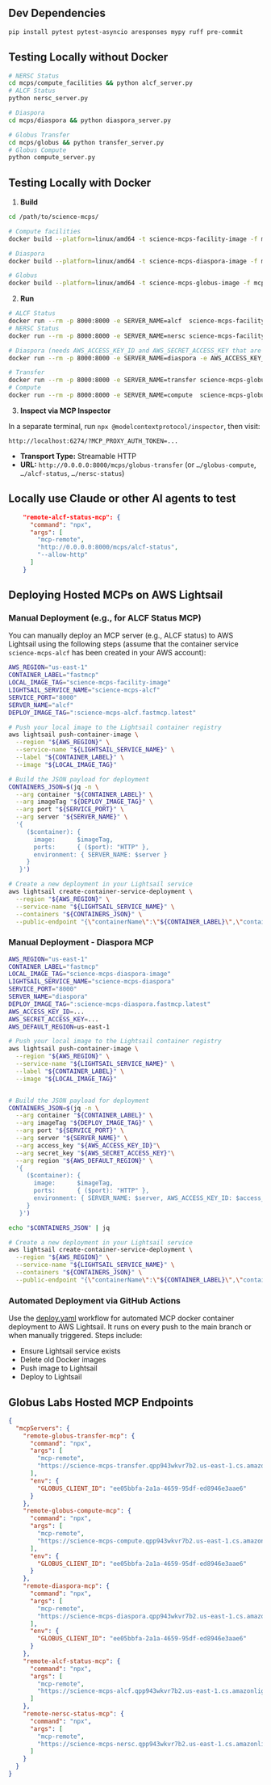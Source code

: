 ## Dev Dependencies
```bash
pip install pytest pytest-asyncio aresponses mypy ruff pre-commit
```

## Testing Locally without Docker
```bash
# NERSC Status
cd mcps/compute_facilities && python alcf_server.py
# ALCF Status
python nersc_server.py

# Diaspora
cd mcps/diaspora && python diaspora_server.py

# Globus Transfer
cd mcps/globus && python transfer_server.py
# Globus Compute
python compute_server.py
```

## Testing Locally with Docker

1. **Build**

```bash
cd /path/to/science-mcps/

# Compute facilities
docker build --platform=linux/amd64 -t science-mcps-facility-image -f mcps/compute_facilities/Dockerfile .

# Diaspora
docker build --platform=linux/amd64 -t science-mcps-diaspora-image -f mcps/diaspora/Dockerfile .

# Globus
docker build --platform=linux/amd64 -t science-mcps-globus-image -f mcps/globus/Dockerfile .
```

2. **Run**

```bash
# ALCF Status
docker run --rm -p 8000:8000 -e SERVER_NAME=alcf  science-mcps-facility-image
# NERSC Status
docker run --rm -p 8000:8000 -e SERVER_NAME=nersc science-mcps-facility-image

# Diaspora (needs AWS_ACCESS_KEY_ID and AWS_SECRET_ACCESS_KEY that are able to assume IAM user roles)
docker run --rm -p 8000:8000 -e SERVER_NAME=diaspora -e AWS_ACCESS_KEY_ID=... -e AWS_SECRET_ACCESS_KEY=... -e AWS_DEFAULT_REGION=us-east-1 science-mcps-diaspora-image

# Transfer
docker run --rm -p 8000:8000 -e SERVER_NAME=transfer science-mcps-globus-image
# Compute
docker run --rm -p 8000:8000 -e SERVER_NAME=compute  science-mcps-globus-image

```

3. **Inspect via MCP Inspector**

In a separate terminal, run `npx @modelcontextprotocol/inspector`, then visit:

```
http://localhost:6274/?MCP_PROXY_AUTH_TOKEN=...
```

* **Transport Type:** Streamable HTTP
* **URL:** `http://0.0.0.0:8000/mcps/globus-transfer` (or `…/globus-compute`,   `…/alcf-status`,  `…/nersc-status`)

## Locally use Claude or other AI agents to test

```json
    "remote-alcf-status-mcp": {
      "command": "npx",
      "args": [
        "mcp-remote",
        "http://0.0.0.0:8000/mcps/alcf-status",
        "--allow-http"
      ]
    }
```
## Deploying Hosted MCPs on AWS Lightsail

### Manual Deployment (e.g., for ALCF Status MCP)

You can manually deploy an MCP server (e.g., ALCF status) to AWS Lightsail using the following steps (assume that the container service `science-mcps-alcf` has been created in your AWS account):

```bash
AWS_REGION="us-east-1"
CONTAINER_LABEL="fastmcp"
LOCAL_IMAGE_TAG="science-mcps-facility-image"
LIGHTSAIL_SERVICE_NAME="science-mcps-alcf"
SERVICE_PORT="8000"
SERVER_NAME="alcf"
DEPLOY_IMAGE_TAG=":science-mcps-alcf.fastmcp.latest"

# Push your local image to the Lightsail container registry
aws lightsail push-container-image \
  --region "${AWS_REGION}" \
  --service-name "${LIGHTSAIL_SERVICE_NAME}" \
  --label "${CONTAINER_LABEL}" \
  --image "${LOCAL_IMAGE_TAG}"

# Build the JSON payload for deployment
CONTAINERS_JSON=$(jq -n \
  --arg container "${CONTAINER_LABEL}" \
  --arg imageTag "${DEPLOY_IMAGE_TAG}" \
  --arg port "${SERVICE_PORT}" \
  --arg server "${SERVER_NAME}" \
  '{
     ($container): {
       image:      $imageTag,
       ports:      { ($port): "HTTP" },
       environment: { SERVER_NAME: $server }
     }
   }')

# Create a new deployment in your Lightsail service
aws lightsail create-container-service-deployment \
  --region "${AWS_REGION}" \
  --service-name "${LIGHTSAIL_SERVICE_NAME}" \
  --containers "${CONTAINERS_JSON}" \
  --public-endpoint "{\"containerName\":\"${CONTAINER_LABEL}\",\"containerPort\":${SERVICE_PORT}}"
```

### Manual Deployment - Diaspora MCP
```bash
AWS_REGION="us-east-1"
CONTAINER_LABEL="fastmcp"
LOCAL_IMAGE_TAG="science-mcps-diaspora-image"
LIGHTSAIL_SERVICE_NAME="science-mcps-diaspora"
SERVICE_PORT="8000"
SERVER_NAME="diaspora"
DEPLOY_IMAGE_TAG=":science-mcps-diaspora.fastmcp.latest"
AWS_ACCESS_KEY_ID=...
AWS_SECRET_ACCESS_KEY=...
AWS_DEFAULT_REGION=us-east-1

# Push your local image to the Lightsail container registry
aws lightsail push-container-image \
  --region "${AWS_REGION}" \
  --service-name "${LIGHTSAIL_SERVICE_NAME}" \
  --label "${CONTAINER_LABEL}" \
  --image "${LOCAL_IMAGE_TAG}"


# Build the JSON payload for deployment
CONTAINERS_JSON=$(jq -n \
  --arg container "${CONTAINER_LABEL}" \
  --arg imageTag "${DEPLOY_IMAGE_TAG}" \
  --arg port "${SERVICE_PORT}" \
  --arg server "${SERVER_NAME}" \
  --arg access_key "${AWS_ACCESS_KEY_ID}"\
  --arg secret_key "${AWS_SECRET_ACCESS_KEY}"\
  --arg region "${AWS_DEFAULT_REGION}" \
  '{
     ($container): {
       image:      $imageTag,
       ports:      { ($port): "HTTP" },
       environment: { SERVER_NAME: $server, AWS_ACCESS_KEY_ID: $access_key, AWS_SECRET_ACCESS_KEY: $secret_key, AWS_DEFAULT_REGION: $region }
     }
   }')

echo "$CONTAINERS_JSON" | jq

# Create a new deployment in your Lightsail service
aws lightsail create-container-service-deployment \
  --region "${AWS_REGION}" \
  --service-name "${LIGHTSAIL_SERVICE_NAME}" \
  --containers "${CONTAINERS_JSON}" \
  --public-endpoint "{\"containerName\":\"${CONTAINER_LABEL}\",\"containerPort\":${SERVICE_PORT}}"
```


### Automated Deployment via GitHub Actions
Use the [deploy.yaml](https://github.com/globus-labs/science-mcps/actions/workflows/deploy.yaml) workflow for automated MCP docker container deployment to AWS Lightsail. It runs on every push to the main branch or when manually triggered. Steps include:
 - Ensure Lightsail service exists
 - Delete old Docker images
 - Push image to Lightsail
 - Deploy to Lightsail


## Globus Labs Hosted MCP Endpoints
```json
{
  "mcpServers": {
    "remote-globus-transfer-mcp": {
      "command": "npx",
      "args": [
        "mcp-remote",
        "https://science-mcps-transfer.qpp943wkvr7b2.us-east-1.cs.amazonlightsail.com/mcps/globus-transfer/"
      ],
      "env": {
        "GLOBUS_CLIENT_ID": "ee05bbfa-2a1a-4659-95df-ed8946e3aae6"
      }
    },
    "remote-globus-compute-mcp": {
      "command": "npx",
      "args": [
        "mcp-remote",
        "https://science-mcps-compute.qpp943wkvr7b2.us-east-1.cs.amazonlightsail.com/mcps/globus-compute/"
      ],
      "env": {
        "GLOBUS_CLIENT_ID": "ee05bbfa-2a1a-4659-95df-ed8946e3aae6"
      }
    },
    "remote-diaspora-mcp": {
      "command": "npx",
      "args": [
        "mcp-remote",
        "https://science-mcps-diaspora.qpp943wkvr7b2.us-east-1.cs.amazonlightsail.com/mcps/diaspora/"
      ],
      "env": {
        "GLOBUS_CLIENT_ID": "ee05bbfa-2a1a-4659-95df-ed8946e3aae6"
      }
    },
    "remote-alcf-status-mcp": {
      "command": "npx",
      "args": [
        "mcp-remote",
        "https://science-mcps-alcf.qpp943wkvr7b2.us-east-1.cs.amazonlightsail.com/mcps/alcf-status/"
      ]
    },
    "remote-nersc-status-mcp": {
      "command": "npx",
      "args": [
        "mcp-remote",
        "https://science-mcps-nersc.qpp943wkvr7b2.us-east-1.cs.amazonlightsail.com/mcps/nersc-status/"
      ]
    }
  }
}
```

